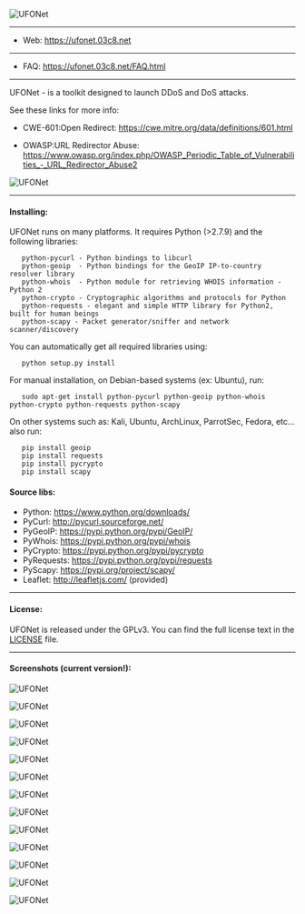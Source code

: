   ![UFONet](https://ufonet.03c8.net/ufonet/ufonet-hydra-welcome_small.png "UFONet Welcome")

----------

 + Web:  https://ufonet.03c8.net

----------

 + FAQ:  https://ufonet.03c8.net/FAQ.html

----------

  UFONet - is a toolkit designed to launch DDoS and DoS attacks.

  See these links for more info:

   - CWE-601:Open Redirect: 
     https://cwe.mitre.org/data/definitions/601.html

   - OWASP:URL Redirector Abuse: 
     https://www.owasp.org/index.php/OWASP_Periodic_Table_of_Vulnerabilities_-_URL_Redirector_Abuse2

  ![UFONet](https://ufonet.03c8.net/ufonet/ufonet-schema.png "UFONet Schema")

----------

#### Installing:

  UFONet runs on many platforms.  It requires Python (>2.7.9) and the following libraries:

       python-pycurl - Python bindings to libcurl
       python-geoip  - Python bindings for the GeoIP IP-to-country resolver library
       python-whois  - Python module for retrieving WHOIS information - Python 2
       python-crypto - Cryptographic algorithms and protocols for Python
       python-requests - elegant and simple HTTP library for Python2, built for human beings
       python-scapy - Packet generator/sniffer and network scanner/discovery

  You can automatically get all required libraries using:

       python setup.py install

  For manual installation, on Debian-based systems (ex: Ubuntu), run: 

       sudo apt-get install python-pycurl python-geoip python-whois python-crypto python-requests python-scapy

  On other systems such as: Kali, Ubuntu, ArchLinux, ParrotSec, Fedora, etc... also run:

       pip install geoip 
       pip install requests
       pip install pycrypto
       pip install scapy

####  Source libs:

   * Python: https://www.python.org/downloads/
   * PyCurl: http://pycurl.sourceforge.net/
   * PyGeoIP: https://pypi.python.org/pypi/GeoIP/
   * PyWhois: https://pypi.python.org/pypi/whois
   * PyCrypto: https://pypi.python.org/pypi/pycrypto
   * PyRequests: https://pypi.python.org/pypi/requests
   * PyScapy: https://pypi.org/project/scapy/
   * Leaflet: http://leafletjs.com/ (provided)

----------

####  License:

  UFONet is released under the GPLv3. You can find the full license text
in the [LICENSE](./docs/LICENSE) file.

----------

####  Screenshots (current version!):

  ![UFONet](https://ufonet.03c8.net/ufonet/ufonet-armageddon-shell1_small.png "UFONet Shell")

  ![UFONet](https://ufonet.03c8.net/ufonet/ufonet-armageddon-shell2_small.png "UFONet GUI Shell")

  ![UFONet](https://ufonet.03c8.net/ufonet/ufonet-hydra-welcome_small.png "UFONet GUI Welcome")

  ![UFONet](https://ufonet.03c8.net/ufonet/ufonet-armageddon-main_small.png "UFONet GUI Main Panel")

  ![UFONet](https://ufonet.03c8.net/ufonet/ufonet-hydra-botnet_small.png "UFONet GUI Botnet")

  ![UFONet](https://ufonet.03c8.net/ufonet/ufonet-armageddon-stats_small.png "UFONet GUI General Stats")

  ![UFONet](https://ufonet.03c8.net/ufonet/ufonet-hydra-board_small.png "UFONet GUI Board/Forum")

  ![UFONet](https://ufonet.03c8.net/ufonet/ufonet-armageddon-grid_small.png "UFONet GUI Grid")

  ![UFONet](https://ufonet.03c8.net/ufonet/ufonet-armageddon-grid2_small.png "UFONet GUI Grid Stats")

  ![UFONet](https://ufonet.03c8.net/ufonet/ufonet-armageddon-wargames_small.png "UFONet GUI Wargames")

  ![UFONet](https://ufonet.03c8.net/ufonet/ufonet-armageddon-attack_small.png "UFONet GUI Attack")

  ![UFONet](https://ufonet.03c8.net/ufonet/ufonet-gui3_small.png "UFONet GeoMap /deploying/")

  ![UFONet](https://ufonet.03c8.net/ufonet/ufonet-gui4_small.png "UFONet GeoMap /attacking/")

